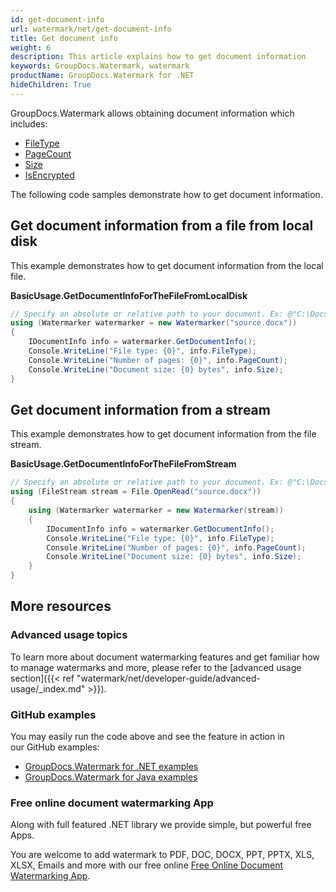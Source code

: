 ```yaml
---
id: get-document-info
url: watermark/net/get-document-info
title: Get document info
weight: 6
description: This article explains how to get document information
keywords: GroupDocs.Watermark, watermark
productName: GroupDocs.Watermark for .NET
hideChildren: True
---
```

GroupDocs.Watermark allows obtaining document information which includes:

* [FileType](https://reference.groupdocs.com/net/watermark/groupdocs.watermark.common/idocumentinfo/properties/filetype)
* [PageCount](https://reference.groupdocs.com/net/watermark/groupdocs.watermark.common/idocumentinfo/properties/pagecount)
* [Size](https://reference.groupdocs.com/net/watermark/groupdocs.watermark.common/idocumentinfo/properties/size)
* [IsEncrypted](https://reference.groupdocs.com/net/watermark/groupdocs.watermark.common/idocumentinfo/properties/isencrypted)

The following code samples demonstrate how to get document information.

## Get document information from a file from local disk

This example demonstrates how to get document information from the local file.

**BasicUsage.GetDocumentInfoForTheFileFromLocalDisk**

```csharp
// Specify an absolute or relative path to your document. Ex: @"C:\Docs\source.docx"
using (Watermarker watermarker = new Watermarker("source.docx"))
{
    IDocumentInfo info = watermarker.GetDocumentInfo();
    Console.WriteLine("File type: {0}", info.FileType);
    Console.WriteLine("Number of pages: {0}", info.PageCount);
    Console.WriteLine("Document size: {0} bytes", info.Size);
}
```

## Get document information from a stream

This example demonstrates how to get document information from the file stream.

**BasicUsage.GetDocumentInfoForTheFileFromStream**

```csharp
// Specify an absolute or relative path to your document. Ex: @"C:\Docs\source.docx"
using (FileStream stream = File.OpenRead("source.docx"))
{
    using (Watermarker watermarker = new Watermarker(stream))
    {
        IDocumentInfo info = watermarker.GetDocumentInfo();
        Console.WriteLine("File type: {0}", info.FileType);
        Console.WriteLine("Number of pages: {0}", info.PageCount);
        Console.WriteLine("Document size: {0} bytes", info.Size);
    }
}
```

## More resources

### Advanced usage topics

To learn more about document watermarking features and get familiar how to manage watermarks and more, please refer to the [advanced usage section]({{< ref "watermark/net/developer-guide/advanced-usage/_index.md" >}}).

### GitHub examples

You may easily run the code above and see the feature in action in our GitHub examples:

* [GroupDocs.Watermark for .NET examples](https://github.com/groupdocs-watermark/GroupDocs.Watermark-for-.NET)
* [GroupDocs.Watermark for Java examples](https://github.com/groupdocs-watermark/GroupDocs.Watermark-for-Java)

### Free online document watermarking App

Along with full featured .NET library we provide simple, but powerful free Apps.

You are welcome to add watermark to PDF, DOC, DOCX, PPT, PPTX, XLS, XLSX, Emails and more with our free online [Free Online Document Watermarking App](https://products.groupdocs.app/watermark).
